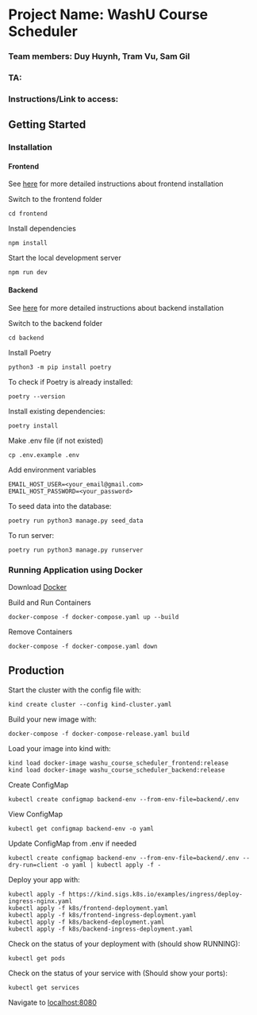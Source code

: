 # Project Name: WashU Course Scheduler

### Team members: Duy Huynh, Tram Vu, Sam Gil

### TA: <Insert Here>

### Instructions/Link to access: <insert here>

## Getting Started

### Installation

#### Frontend

See [here](./frontend/README.md) for more detailed instructions about frontend installation

Switch to the frontend folder
```
cd frontend
```

Install dependencies
```
npm install
```

Start the local development server
```
npm run dev
```


#### Backend
See [here](./backend/README.md) for more detailed instructions about backend installation

Switch to the backend folder
```
cd backend
```

Install Poetry
```
python3 -m pip install poetry
```

To check if Poetry is already installed:

```
poetry --version
```

Install existing dependencies:
```
poetry install
```

Make .env file (if not existed)
```
cp .env.example .env
```

Add environment variables
```
EMAIL_HOST_USER=<your_email@gmail.com>
EMAIL_HOST_PASSWORD=<your_password>
```

To seed data into the database:

```
poetry run python3 manage.py seed_data
```

To run server:
```
poetry run python3 manage.py runserver
```

### Running Application using Docker
Download [Docker](https://www.docker.com/get-started/)

Build and Run Containers
```
docker-compose -f docker-compose.yaml up --build
```

Remove Containers
```
docker-compose -f docker-compose.yaml down
```

## Production

Start the cluster with the config file with:
```
kind create cluster --config kind-cluster.yaml
```

Build your new image with:
```
docker-compose -f docker-compose-release.yaml build
```

Load your image into kind with:
```
kind load docker-image washu_course_scheduler_frontend:release
kind load docker-image washu_course_scheduler_backend:release
```

Create ConfigMap
```
kubectl create configmap backend-env --from-env-file=backend/.env
```

View ConfigMap
```
kubectl get configmap backend-env -o yaml
```

Update ConfigMap from .env if needed
```
kubectl create configmap backend-env --from-env-file=backend/.env --dry-run=client -o yaml | kubectl apply -f -
```

Deploy your app with:
```
kubectl apply -f https://kind.sigs.k8s.io/examples/ingress/deploy-ingress-nginx.yaml
kubectl apply -f k8s/frontend-deployment.yaml
kubectl apply -f k8s/frontend-ingress-deployment.yaml
kubectl apply -f k8s/backend-deployment.yaml
kubectl apply -f k8s/backend-ingress-deployment.yaml
```

Check on the status of your deployment with (should show RUNNING):
```
kubectl get pods
```

Check on the status of your service with (Should show your ports):
```
kubectl get services
```

Navigate to [localhost:8080](localhost:8080)
